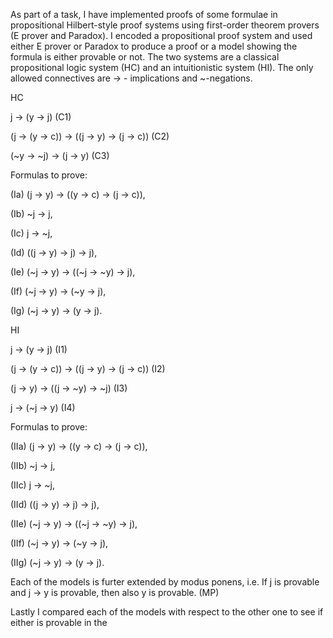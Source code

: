 As part of a task, I have implemented proofs of some formulae in propositional Hilbert-style proof systems using first-order theorem provers (E prover and Paradox). I encoded a propositional proof system and used either E prover or Paradox to produce a proof or a model showing the formula is either provable or not. 
The two systems are a classical propositional logic system (HC) and an intuitionistic system (HI).
The only allowed connectives are -> - implications and ~-negations.

HC


j -> (y -> j) (C1)


(j -> (y -> c)) -> ((j -> y) -> (j -> c)) (C2)


(~y -> ~j) -> (j -> y) (C3)


Formulas to prove:


(Ia) (j -> y) -> ((y -> c) -> (j -> c)),

(Ib) ~j -> j,

(Ic) j -> ~j,

(Id) ((j -> y) -> j) -> j),

(Ie) (~j -> y) -> ((~j -> ~y) -> j),

(If) (~j -> y) -> (~y -> j),

(Ig) (~j -> y) -> (y -> j).


HI


j -> (y -> j) (I1)


(j -> (y -> c)) -> ((j -> y) -> (j -> c)) (I2)


(j -> y) -> ((j -> ~y) -> ~j) (I3)


j -> (~j -> y) (I4)


Formulas to prove:

(IIa) (j -> y) -> ((y -> c) -> (j -> c)),

(IIb) ~j -> j,

(IIc) j -> ~j,

(IId) ((j -> y) -> j) -> j),

(IIe) (~j -> y) -> ((~j -> ~y) -> j),

(IIf) (~j -> y) -> (~y -> j),

(IIg) (~j -> y) -> (y -> j).


Each of the models is furter extended by modus ponens, i.e. 
If j is provable and j -> y is provable, then also y is provable. (MP)

Lastly I compared each of the models with respect to the other one to see if either is provable in the



